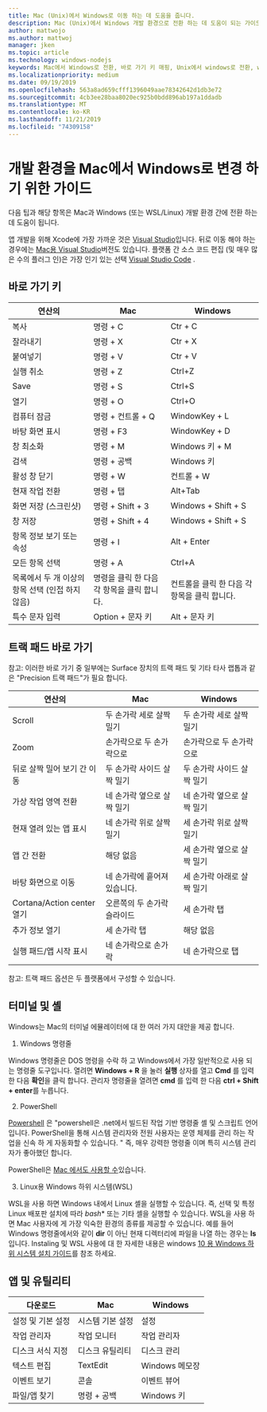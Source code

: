 ```yaml
---
title: Mac (Unix)에서 Windows로 이동 하는 데 도움을 줍니다.
description: Mac (Unix)에서 Windows 개발 환경으로 전환 하는 데 도움이 되는 가이드입니다. 바로 가기 키 매핑과 Mac과 Windows 간에 다른 개념에 대 한 간략 한 개요를 포함 합니다.
author: mattwojo
ms.author: mattwoj
manager: jken
ms.topic: article
ms.technology: windows-nodejs
keywords: Mac에서 Windows로 전환, 바로 가기 키 매핑, Unix에서 windows로 전환, windows에서 windows로 전환, Macintosh 사용자에 대해 Windows를 사용 하는 방법, macintosh 사용자에 게 Windows를 사용 하는 방법, windows에서 Windows로 전환 하는 방법, 도움을 주는 Mac OS X 도움말 Mac에서 PC로 이동
ms.localizationpriority: medium
ms.date: 09/19/2019
ms.openlocfilehash: 563a8ad659cfff1396049aae78342642d1db3e72
ms.sourcegitcommit: 4cb3ee28baa8020ec925b0bdd896ab197a1ddadb
ms.translationtype: MT
ms.contentlocale: ko-KR
ms.lasthandoff: 11/21/2019
ms.locfileid: "74309158"
---
```

# <a name="guide-for-changing-your-dev-environment-from-mac-to-windows"></a>개발 환경을 Mac에서 Windows로 변경 하기 위한 가이드

다음 팁과 해당 항목은 Mac과 Windows (또는 WSL/Linux) 개발 환경 간에 전환 하는 데 도움이 됩니다.

앱 개발을 위해 Xcode에 가장 가까운 것은 [Visual Studio](https://visualstudio.microsoft.com)입니다. 뒤로 이동 해야 하는 경우에는 [Mac용 Visual Studio](https://visualstudio.microsoft.com/vs/mac/)버전도 있습니다. 플랫폼 간 소스 코드 편집 (및 매우 많은 수의 플러그 인)은 가장 인기 있는 선택 [Visual Studio Code](https://code.visualstudio.com/?wt.mc_id=DX_841432) .

## <a name="keyboard-shortcuts"></a>바로 가기 키

| **연산의** | **Mac** | **Windows** |
|---------------|--------------------|---------------------|
| 복사 | 명령 + C | Ctr + C |
| 잘라내기 | 명령 + X | Ctr + X |
| 붙여넣기 | 명령 + V | Ctr + V |
| 실행 취소 | 명령 + Z | Ctrl+Z |
| Save | 명령 + S | Ctrl+S |
| 열기 | 명령 + O | Ctrl+O |
| 컴퓨터 잠금 | 명령 + 컨트롤 + Q | WindowKey + L |
| 바탕 화면 표시 | 명령 + F3 | WindowKey + D |
| 창 최소화 | 명령 + M | Windows 키 + M |
| 검색 | 명령 + 공백 | Windows 키 |
| 활성 창 닫기 | 명령 + W | 컨트롤 + W |
| 현재 작업 전환 | 명령 + 탭 | Alt+Tab |
| 화면 저장 (스크린샷) | 명령 + Shift + 3 | Windows + Shift + S |
| 창 저장 | 명령 + Shift + 4 | Windows + Shift + S |
| 항목 정보 보기 또는 속성 | 명령 + I | Alt + Enter |
 | 모든 항목 선택 | 명령 + A | Ctrl+A |
| 목록에서 두 개 이상의 항목 선택 (인접 하지 않음) | 명령을 클릭 한 다음 각 항목을 클릭 합니다. | 컨트롤을 클릭 한 다음 각 항목을 클릭 합니다. |
| 특수 문자 입력 | Option + 문자 키 | Alt + 문자 키|

## <a name="trackpad-shortcuts"></a>트랙 패드 바로 가기

참고: 이러한 바로 가기 중 일부에는 Surface 장치의 트랙 패드 및 기타 타사 랩톱과 같은 "Precision 트랙 패드"가 필요 합니다.

 **연산의** | **Mac** | **Windows** |
|---------------|--------------------|---------------------|
| Scroll | 두 손가락 세로 살짝 밀기 | 두 손가락 세로 살짝 밀기 |
| Zoom | 손가락으로 두 손가락으로 | 손가락으로 두 손가락으로 |
| 뒤로 살짝 밀어 보기 간 이동 | 두 손가락 사이드 살짝 밀기 | 두 손가락 사이드 살짝 밀기 |
| 가상 작업 영역 전환 | 네 손가락 옆으로 살짝 밀기 | 네 손가락 옆으로 살짝 밀기 |
| 현재 열려 있는 앱 표시 | 네 손가락 위로 살짝 밀기 | 세 손가락 위로 살짝 밀기 |
| 앱 간 전환 | 해당 없음 | 세 손가락 옆으로 살짝 밀기 |
| 바탕 화면으로 이동 | 네 손가락에 흩어져 있습니다. | 세 손가락 아래로 살짝 밀기 |
| Cortana/Action center 열기 | 오른쪽의 두 손가락 슬라이드 | 세 손가락 탭 |
| 추가 정보 열기 | 세 손가락 탭 | 해당 없음 |
|실행 패드/앱 시작 표시 | 네 손가락으로 손가락 | 네 손가락으로 탭 |

참고: 트랙 패드 옵션은 두 플랫폼에서 구성할 수 있습니다.

## <a name="terminal-and-shell"></a>터미널 및 셸

Windows는 Mac의 터미널 에뮬레이터에 대 한 여러 가지 대안을 제공 합니다.

1. Windows 명령줄

Windows 명령줄은 DOS 명령을 수락 하 고 Windows에서 가장 일반적으로 사용 되는 명령줄 도구입니다. 열려면 **Windows + R** 을 눌러 **실행** 상자를 열고 **Cmd** 를 입력 한 다음 **확인**을 클릭 합니다. 관리자 명령줄을 열려면 **cmd** 를 입력 한 다음 **ctrl + Shift + enter**를 누릅니다. 

2. PowerShell

[Powershell](https://docs.microsoft.com/powershell/scripting/overview?view=powershell-6) 은 "powershell은 .net에서 빌드된 작업 기반 명령줄 셸 및 스크립트 언어입니다. PowerShell을 통해 시스템 관리자와 전원 사용자는 운영 체제를 관리 하는 작업을 신속 하 게 자동화할 수 있습니다. " 즉, 매우 강력한 명령줄 이며 특히 시스템 관리자가 좋아했던 합니다.

PowerShell은 [Mac 에서도 사용할 수](https://docs.microsoft.com/powershell/scripting/install/installing-powershell-core-on-macos?view=powershell-6)있습니다.

3. Linux용 Windows 하위 시스템(WSL)

WSL을 사용 하면 Windows 내에서 Linux 셸을 실행할 수 있습니다. 즉, 선택 및 특정 Linux 배포판 설치에 따라 *bash** 또는 기타 셸을 실행할 수 있습니다. WSL을 사용 하면 Mac 사용자에 게 가장 익숙한 환경의 종류를 제공할 수 있습니다. 예를 들어 Windows 명령줄에서와 같이 **dir** 이 아닌 현재 디렉터리에 파일을 나열 하는 경우는 **ls** 입니다. Instaling 및 WSL 사용에 대 한 자세한 내용은 windows [10 용 Windows 하위 시스템 설치 가이드](https://docs.microsoft.com/en-us/windows/wsl/install-win10)를 참조 하세요.

## <a name="apps-and-utilities"></a>앱 및 유틸리티

 **다운로드** | **Mac** | **Windows** |
|---------------|--------------------|---------------------|
| 설정 및 기본 설정 | 시스템 기본 설정 | 설정 |
| 작업 관리자 | 작업 모니터 | 작업 관리자 |
| 디스크 서식 지정 | 디스크 유틸리티 | 디스크 관리 |
| 텍스트 편집 | TextEdit | Windows 메모장 |
| 이벤트 보기 | 콘솔 | 이벤트 뷰어 |
| 파일/앱 찾기 | 명령 + 공백 | Windows 키 |
